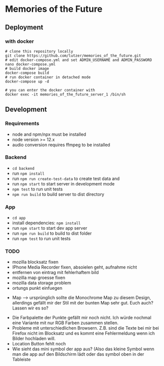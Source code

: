 # Memories of the Future

## Deployment

### with docker
```shell
# clone this repository locally
git clone https://github.com/lutzer/memories_of_the_future.git
# edit docker-compose.yml and set ADMIN_USERNAME and ADMIN_PASSWORD
nano docker-compose.yml
# build docker image
docker-compose build
# run docker container in detached mode
docker-compose up -d

# you can enter the docker container with
docker exec -it memories_of_the_future_server_1 /bin/sh
```

## Development

### Requirements
* node and npm/npx must be installed
* node version >= 12.x
* audio conversion requires ffmpeg to be installed

### Backend
* `cd backend`
* run `npm install`
* run `npm run create-test-data` to create test data and
* run `npm start` to start server in development mode
* `npm test` to run unit tests
* `npm run build` to build server to dist directory

### App
* `cd app`
* install dependencies: `npm install`
* run `npm start` to start dev app server
* run `npm run build` to build to dist folder
* run `npm test` to run unit tests

### TODO

* mozilla blocksatz fixen
* IPhone Media Recorder fixen, absoielen geht, aufnahme nicht
* entfernen von eintrag mit fehlerhaftem bild
* mozilla map groesse fixen
* mozilla data storage problem
* ortungs punkt einfuegen
- Map —> ursprünglich sollte die Monochrome Map zu diesem Design, allerdings gefällt mir der Stil mit der bunten Map sehr gut. Euch auch? Lassen wir es so?
* Die Farbpalette der Punkte gefällt mir noch nicht. Ich würde nochmal eine Variante mit nur RGB Farben zusammen stellen.
* Probleme mit unterschiedlichen Browsern. Z.B. sind die Texte bei mir bei Firefox nicht im Blocksatz und es kommt eine Fehlermeldung wenn ich Bilder hochladen will.
* Location Button fehlt noch
* Wie sieht das mini symbol der app aus? (Also das kleine Symbol wenn man die app auf den Bildschirm lädt oder das symbol oben in der Tableiste